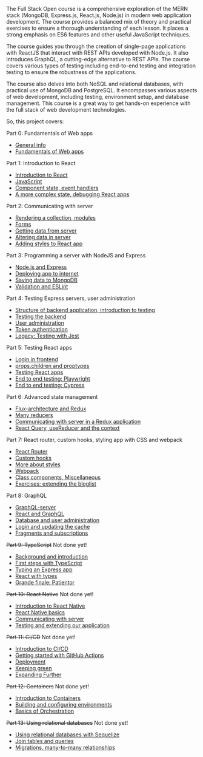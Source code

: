 The Full Stack Open course is a comprehensive exploration of the MERN stack (MongoDB, Express.js, React.js, Node.js) in modern web application development. The course provides a balanced mix of theory and practical exercises to ensure a thorough understanding of each lesson. It places a strong emphasis on ES6 features and other useful JavaScript techniques.

The course guides you through the creation of single-page applications with ReactJS that interact with REST APIs developed with Node.js. It also introduces GraphQL, a cutting-edge alternative to REST APIs. The course covers various types of testing including end-to-end testing and integration testing to ensure the robustness of the applications.

The course also delves into both NoSQL and relational databases, with practical use of MongoDB and PostgreSQL. It encompasses various aspects of web development, including testing, environment setup, and database management. This course is a great way to get hands-on experience with the full stack of web development technologies.

So, this project covers: 

Part 0: Fundamentals of Web apps
+ [General info]
+ [Fundamentals of Web apps]

Part 1: Introduction to React
+ [Introduction to React]
+ [JavaScript]
+ [Component state, event handlers]
+ [A more complex state, debugging React apps]

Part 2: Communicating with server
+ [Rendering a collection, modules]
+ [Forms]
+ [Getting data from server]
+ [Altering data in server]
+ [Adding styles to React app]

Part 3: Programming a server with NodeJS and Express
+ [Node.js and Express]
+ [Deploying app to internet]
+ [Saving data to MongoDB]
+ [Validation and ESLint]

Part 4: Testing Express servers, user administration
+ [Structure of backend application, introduction to testing]
+ [Testing the backend]
+ [User administration]
+ [Token authentication]
+ [Legacy: Testing with Jest]

Part 5: Testing React apps
+ [Login in frontend]
+ [props.children and proptypes]
+ [Testing React apps]
+ [End to end testing: Playwright]
+ [End to end testing: Cypress]

Part 6: Advanced state management
+ [Flux-architecture and Redux]
+ [Many reducers]
+ [Communicating with server in a Redux application]
+ [React Query, useReducer and the context]

Part 7: React router, custom hooks, styling app with CSS and webpack
+ [React Router]
+ [Custom hooks]
+ [More about styles]
+ [Webpack]
+ [Class components, Miscellaneous]
+ [Exercises: extending the bloglist]

Part 8: GraphQL
+ [GraphQL-server]
+ [React and GraphQL]
+ [Database and user administration]
+ [Login and updating the cache]
+ [Fragments and subscriptions]

~~Part 9: TypeScript~~ Not done yet!
+ [Background and introduction]
+ [First steps with TypeScript]
+ [Typing an Express app]
+ [React with types]
+ [Grande finale: Patientor]

~~Part 10: React Native~~ Not done yet!
+ [Introduction to React Native]
+ [React Native basics]
+ [Communicating with server]
+ [Testing and extending our application]

~~Part 11: CI/CD~~ Not done yet!
+ [Introduction to CI/CD]
+ [Getting started with GitHub Actions]
+ [Deployment]
+ [Keeping green]
+ [Expanding Further]

~~Part 12: Containers~~ Not done yet!
+ [Introduction to Containers]
+ [Building and configuring environments]
+ [Basics of Orchestration]

~~Part 13: Using relational databases~~ Not done yet!
+ [Using relational databases with Sequelize]
+ [Join tables and queries]
+ [Migrations, many-to-many relationships]

[//]: # "These are reference links used in the body of this note and get stripped out when the markdown processor does its job. There is no need to format nicely because it shouldn't be seen. Thanks SO - http://stackoverflow.com/questions/4823468/store-comments-in-markdown-syntax"
[General info]: https://fullstackopen.com/en/part0/general_info
[Fundamentals of Web apps]: https://fullstackopen.com/en/part0/fundamentals_of_web_apps
[Introduction to React]: https://fullstackopen.com/en/part1/introduction_to_react
[JavaScript]: https://fullstackopen.com/en/part1/java_script
[Component state, event handlers]: https://fullstackopen.com/en/part1/component_state_event_handlers
[A more complex state, debugging React apps]: https://fullstackopen.com/en/part1/a_more_complex_state_debugging_react_apps
[Rendering a collection, modules]: https://fullstackopen.com/en/part2/rendering_a_collection_modules
[Forms]: https://fullstackopen.com/en/part2/forms
[Getting data from server]: https://fullstackopen.com/en/part2/getting_data_from_server
[Altering data in server]: https://fullstackopen.com/en/part2/altering_data_in_server
[Adding styles to React app]: https://fullstackopen.com/en/part2/adding_styles_to_react_app
[Node.js and Express]: https://fullstackopen.com/en/part3/node_js_and_express
[Deploying app to internet]: https://fullstackopen.com/en/part3/deploying_app_to_internet
[Saving data to MongoDB]: https://fullstackopen.com/en/part3/saving_data_to_mongo_db
[Validation and ESLint]: https://fullstackopen.com/en/part3/validation_and_es_lint
[Structure of backend application, introduction to testing]: https://fullstackopen.com/en/part4/structure_of_backend_application_introduction_to_testing
[Testing the backend]: https://fullstackopen.com/en/part4/testing_the_backend
[User administration]: https://fullstackopen.com/en/part4/user_administration
[Token authentication]: https://fullstackopen.com/en/part4/token_authentication
[Legacy: Testing with Jest]: https://fullstackopen.com/en/part4/legacy_testing_with_jest
[Login in frontend]: https://fullstackopen.com/en/part5/login_in_frontend
[props.children and proptypes]: https://fullstackopen.com/en/part5/props_children_and_proptypes
[Testing React apps]: https://fullstackopen.com/en/part5/testing_react_apps
[End to end testing: Playwright]: https://fullstackopen.com/en/part5/end_to_end_testing_playwright
[End to end testing: Cypress]: https://fullstackopen.com/en/part5/end_to_end_testing_cypress
[Flux-architecture and Redux]: https://fullstackopen.com/en/part6/flux_architecture_and_redux
[Many reducers]: https://fullstackopen.com/en/part6/many_reducers
[Communicating with server in a Redux application]: https://fullstackopen.com/en/part6/communicating_with_server_in_a_redux_application
[React Query, useReducer and the context]: https://fullstackopen.com/en/part6/react_query_use_reducer_and_the_context
[React Router]: https://fullstackopen.com/en/part7/react_router
[Custom hooks]: https://fullstackopen.com/en/part7/react_router
[More about styles]: https://fullstackopen.com/en/part7/more_about_styles
[Webpack]: https://fullstackopen.com/en/part7/webpack
[Class components, Miscellaneous]: https://fullstackopen.com/en/part7/class_components_miscellaneous
[Exercises: extending the bloglist]: https://fullstackopen.com/en/part7/exercises_extending_the_bloglist
[GraphQL-server]: https://fullstackopen.com/en/part8/graph_ql_server
[React and GraphQL]: https://fullstackopen.com/en/part8/react_and_graph_ql
[Database and user administration]: https://fullstackopen.com/en/part8/database_and_user_administration
[Login and updating the cache]: https://fullstackopen.com/en/part8/login_and_updating_the_cache
[Fragments and subscriptions]: https://fullstackopen.com/en/part8/fragments_and_subscriptions
[Background and introduction]: https://fullstackopen.com/en/part9/background_and_introduction
[First steps with TypeScript]: https://fullstackopen.com/en/part9/first_steps_with_type_script
[Typing an Express app]: https://fullstackopen.com/en/part9/typing_an_express_app
[React with types]: https://fullstackopen.com/en/part9/react_with_types
[Grande finale: Patientor]: https://fullstackopen.com/en/part9/grande_finale_patientor
[Introduction to React Native]: https://fullstackopen.com/en/part10/introduction_to_react_native
[React Native basics]: https://fullstackopen.com/en/part10/react_native_basics
[Communicating with server]: https://fullstackopen.com/en/part10/communicating_with_server
[Testing and extending our application]: https://fullstackopen.com/en/part10/testing_and_extending_our_application
[Introduction to CI/CD]: https://fullstackopen.com/en/part11/introduction_to_ci_cd
[Getting started with GitHub Actions]: https://fullstackopen.com/en/part11/getting_started_with_git_hub_actions
[Deployment]: https://fullstackopen.com/en/part11/deployment
[Keeping green]: https://fullstackopen.com/en/part11/keeping_green
[Expanding Further]: https://fullstackopen.com/en/part11/expanding_further
[Introduction to Containers]: https://fullstackopen.com/en/part12/introduction_to_containers
[Building and configuring environments]: https://fullstackopen.com/en/part12/building_and_configuring_environments
[Basics of Orchestration]: https://fullstackopen.com/en/part12/basics_of_orchestration
[Using relational databases with Sequelize]: https://fullstackopen.com/en/part13/using_relational_databases_with_sequelize
[Join tables and queries]: https://fullstackopen.com/en/part13/join_tables_and_queries
[Migrations, many-to-many relationships]: https://fullstackopen.com/en/part13/migrations_many_to_many_relationships
